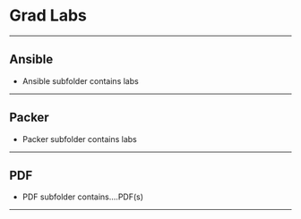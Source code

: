 # Grad Labs

---

## Ansible

- Ansible subfolder contains labs

---

## Packer

- Packer subfolder contains labs

---

## PDF

- PDF subfolder contains....PDF(s)

---
